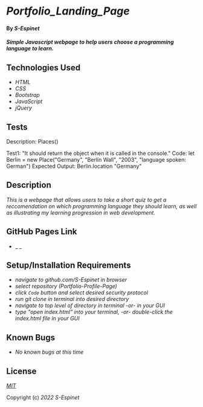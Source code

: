 # _Portfolio\_Landing\_Page_

#### By _**S-Espinet**_

#### _Simple Javascript webpage to help users choose a programming language to learn._

## Technologies Used

* _HTML_
* _CSS_
* _Bootstrap_
* _JavaScript_
* _jQuery_

## Tests

Description: Places()

Test1: "It should return the object when it is called in the console."
Code: let Berlin = new Place("Germany", "Berlin Wall", "2003", "language spoken: German")
Expected Output: Berlin.location
"Germany"

## Description

_This is a webpage that allows users to take a short quiz to get a reccomendation on which programming language they should learn, as well as illustrating my learning progression in web development._

## GitHub Pages Link

* _ _

## Setup/Installation Requirements

* _navigate to github.com/S-Espinet in browser_
* _select repository (Portfolio-Profile-Page)_
* _click `Code` button and select desired security protocol_
* _run git clone in terminal into desired directory_
* _navigate to top level of directory in terminal -or- in your GUI_
* _type "open index.html" into your terminal, -or- double-click the index.html file in your GUI_

## Known Bugs

* _No known bugs at this time_

## License

_[MIT](https://en.wikipedia.org/wiki/MIT_License)_

Copyright (c) _2022_ _S-Espinet_